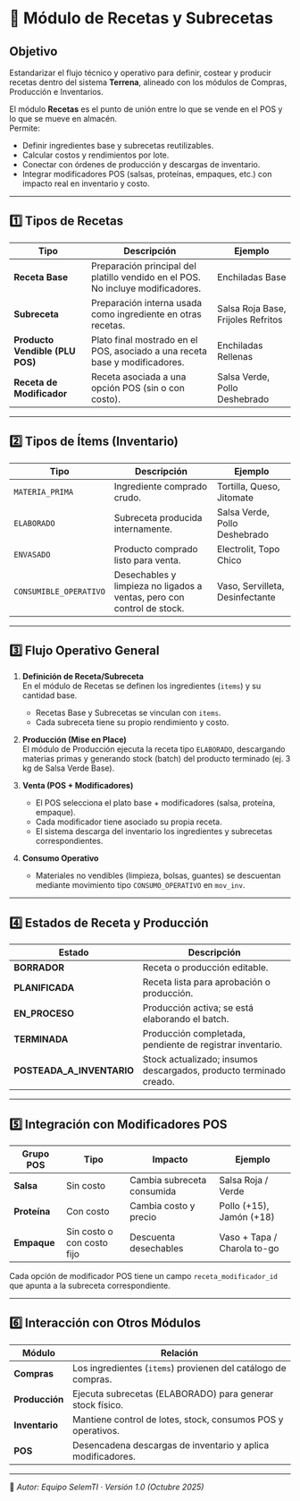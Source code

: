 # 📘 Módulo de Recetas y Subrecetas

## Objetivo
Estandarizar el flujo técnico y operativo para definir, costear y producir recetas dentro del sistema **Terrena**, alineado con los módulos de Compras, Producción e Inventarios.

El módulo **Recetas** es el punto de unión entre lo que se vende en el POS y lo que se mueve en almacén.  
Permite:
- Definir ingredientes base y subrecetas reutilizables.
- Calcular costos y rendimientos por lote.
- Conectar con órdenes de producción y descargas de inventario.
- Integrar modificadores POS (salsas, proteínas, empaques, etc.) con impacto real en inventario y costo.

---

## 1️⃣ Tipos de Recetas

| Tipo | Descripción | Ejemplo |
|------|--------------|----------|
| **Receta Base** | Preparación principal del platillo vendido en el POS. No incluye modificadores. | Enchiladas Base |
| **Subreceta** | Preparación interna usada como ingrediente en otras recetas. | Salsa Roja Base, Frijoles Refritos |
| **Producto Vendible (PLU POS)** | Plato final mostrado en el POS, asociado a una receta base y modificadores. | Enchiladas Rellenas |
| **Receta de Modificador** | Receta asociada a una opción POS (sin o con costo). | Salsa Verde, Pollo Deshebrado |

---

## 2️⃣ Tipos de Ítems (Inventario)

| Tipo | Descripción | Ejemplo |
|------|--------------|----------|
| `MATERIA_PRIMA` | Ingrediente comprado crudo. | Tortilla, Queso, Jitomate |
| `ELABORADO` | Subreceta producida internamente. | Salsa Verde, Pollo Deshebrado |
| `ENVASADO` | Producto comprado listo para venta. | Electrolit, Topo Chico |
| `CONSUMIBLE_OPERATIVO` | Desechables y limpieza no ligados a ventas, pero con control de stock. | Vaso, Servilleta, Desinfectante |

---

## 3️⃣ Flujo Operativo General

1. **Definición de Receta/Subreceta**  
   En el módulo de Recetas se definen los ingredientes (`items`) y su cantidad base.  
   - Recetas Base y Subrecetas se vinculan con `items`.
   - Cada subreceta tiene su propio rendimiento y costo.

2. **Producción (Mise en Place)**  
   El módulo de Producción ejecuta la receta tipo `ELABORADO`, descargando materias primas y generando stock (batch) del producto terminado (ej. 3 kg de Salsa Verde Base).

3. **Venta (POS + Modificadores)**  
   - El POS selecciona el plato base + modificadores (salsa, proteína, empaque).  
   - Cada modificador tiene asociado su propia receta.  
   - El sistema descarga del inventario los ingredientes y subrecetas correspondientes.

4. **Consumo Operativo**  
   - Materiales no vendibles (limpieza, bolsas, guantes) se descuentan mediante movimiento tipo `CONSUMO_OPERATIVO` en `mov_inv`.

---

## 4️⃣ Estados de Receta y Producción

| Estado | Descripción |
|--------|--------------|
| **BORRADOR** | Receta o producción editable. |
| **PLANIFICADA** | Receta lista para aprobación o producción. |
| **EN_PROCESO** | Producción activa; se está elaborando el batch. |
| **TERMINADA** | Producción completada, pendiente de registrar inventario. |
| **POSTEADA_A_INVENTARIO** | Stock actualizado; insumos descargados, producto terminado creado. |

---

## 5️⃣ Integración con Modificadores POS

| Grupo POS | Tipo | Impacto | Ejemplo |
|------------|------|----------|----------|
| **Salsa** | Sin costo | Cambia subreceta consumida | Salsa Roja / Verde |
| **Proteína** | Con costo | Cambia costo y precio | Pollo (+15), Jamón (+18) |
| **Empaque** | Sin costo o con costo fijo | Descuenta desechables | Vaso + Tapa / Charola to-go |

Cada opción de modificador POS tiene un campo `receta_modificador_id` que apunta a la subreceta correspondiente.

---

## 6️⃣ Interacción con Otros Módulos

| Módulo | Relación |
|--------|-----------|
| **Compras** | Los ingredientes (`items`) provienen del catálogo de compras. |
| **Producción** | Ejecuta subrecetas (ELABORADO) para generar stock físico. |
| **Inventario** | Mantiene control de lotes, stock, consumos POS y operativos. |
| **POS** | Desencadena descargas de inventario y aplica modificadores. |

---

📍 *Autor: Equipo SelemTI · Versión 1.0 (Octubre 2025)*
